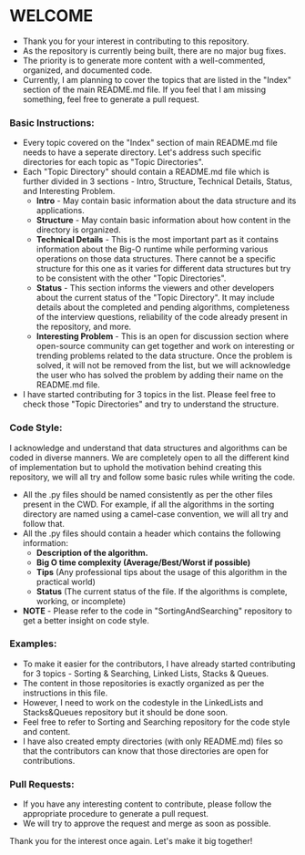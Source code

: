 # WELCOME
 
- Thank you for your interest in contributing to this repository. 
- As the repository is currently being built, there are no major bug fixes. 
- The priority is to generate more content with a well-commented, organized, and documented code. 
- Currently, I am planning to cover the topics that are listed in the "Index" section of the main README.md file. If you feel that I am missing something, feel free to generate a pull request. 

### Basic Instructions:
- Every topic covered on the "Index" section of main README.md file needs to have a seperate directory. Let's address such specific directories for each topic as "Topic Directories".
- Each "Topic Directory" should contain a README.md file which is further divided in 3 sections - Intro, Structure, Technical Details, Status, and Interesting Problem. 
	- **Intro** - May contain basic information about the data structure and its applications.
	- **Structure** - May contain basic information about how content in the directory is organized. 
	- **Technical Details** - This is the most important part as it contains information about the Big-O runtime while performing various operations on those data structures. There cannot be a specific structure for this one as it varies for different data structures but try to be consistent with the other "Topic Directories".
	- **Status** - This section informs the viewers and other developers about the current status of the "Topic Directory". It may include details about the completed and pending algorithms, completeness of the interview questions, reliability of the code already present in the repository, and more. 
	- **Interesting Problem** - This is an open for discussion section where open-source community can get together and work on interesting or trending problems related to the data structure. Once the problem is solved, it will not be removed from the list, but we will acknowledge the user who has solved the problem by adding their name on the README.md file. 
- I have started contributing for 3 topics in the list. Please feel free to check those "Topic Directories" and try to understand the structure. 


### Code Style:
I acknowledge and understand that data structures and algorithms can be coded in diverse manners. We are completely open to all the different kind of implementation but to uphold the motivation behind creating this repository, we will all try and follow some basic rules while writing the code. 

- All the .py files should be named consistently as per the other files present in the CWD. For example, if all the algorithms in the sorting directory are named using a camel-case convention, we will all try and follow that.
- All the .py files should contain a header which contains the following information:
	- **Description of the algorithm.**
	- **Big O time complexity (Average/Best/Worst if possible)**
	- **Tips** (Any professional tips about the usage of this algorithm in the practical world)
	- **Status** (The current status of the file. If the algorithms is complete, working, or incomplete)
- **NOTE** - Please refer to the code in "SortingAndSearching" repository to get a better insight on code style.

### Examples:
- To make it easier for the contributors, I have already started contributing for 3 topics - Sorting & Searching, Linked Lists, Stacks & Queues.
- The content in those repositories is exactly organized as per the instructions in this file. 
- However, I need to work on the codestyle in the LinkedLists and Stacks&Queues repository but it should be done soon. 
- Feel free to refer to Sorting and Searching repository for the code style and content.
- I have also created empty directories (with only README.md) files so that the contributors can know that those directories are open for contributions.

### Pull Requests:
- If you have any interesting content to contribute, please follow the appropriate procedure to generate a pull request.
- We will try to approve the request and merge as soon as possible. 

Thank you for the interest once again. Let's make it big together!
